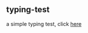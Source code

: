 ## typing-test
<p>a simple typing test, click <a href="https://simple-typingtest.herokuapp.com/">here</a></p>
